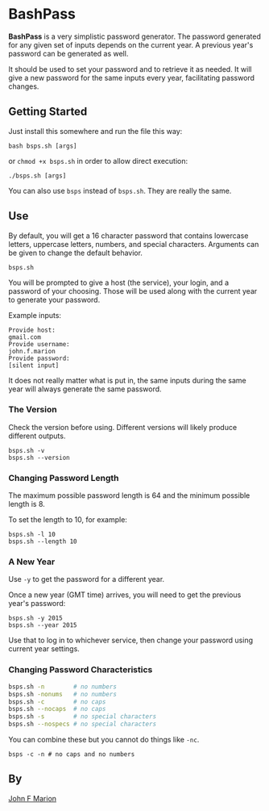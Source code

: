 # BashPass #

**BashPass** is a very simplistic password generator. The password generated
for any given set of inputs depends on the current year. A previous year's 
password can be generated as well.

It should be used to set your password and to retrieve it as needed. It will
give a new password for the same inputs every year, facilitating password
changes.

## Getting Started #

Just install this somewhere and run the file this way:

```
bash bsps.sh [args]
```

or `chmod +x bsps.sh` in order to allow direct execution:

```
./bsps.sh [args]
```

You can also use `bsps` instead of `bsps.sh`. They are really the same.

## Use #

By default, you will get a 16 character password that contains lowercase
letters, uppercase letters, numbers, and special characters. Arguments
can be given to change the default behavior.

```
bsps.sh
```

You will be prompted to give a host (the service), your login, and a password
of your choosing. Those will be used along with the current year to generate
your password.

Example inputs:

```
Provide host:
gmail.com
Provide username:
john.f.marion
Provide password:
[silent input]
```

It does not really matter what is put in, the same inputs during the same year
will always generate the same password.

### The Version #

Check the version before using. Different versions will likely produce
different outputs.

```
bsps.sh -v
bsps.sh --version
```

### Changing Password Length #

The maximum possible password length is 64 and the minimum possible length is 8.

To set the length to 10, for example:

```
bsps.sh -l 10
bsps.sh --length 10
```

### A New Year #

Use `-y` to get the password for a different year.

Once a new year (GMT time) arrives, you will need to get the previous year's
password:

```
bsps.sh -y 2015
bsps.sh --year 2015
```

Use that to log in to whichever service, then change your password using current
year settings.

### Changing Password Characteristics #

```bash
bsps.sh -n        # no numbers
bsps.sh -nonums   # no numbers
bsps.sh -c        # no caps
bsps.sh --nocaps  # no caps
bsps.sh -s        # no special characters
bsps.sh --nospecs # no special characters
```

You can combine these but you cannot do things like `-nc`.

```
bsps -c -n # no caps and no numbers
```

## By #

[John F Marion](http://www.johnfmarion.com/)